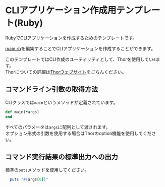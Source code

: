 # CLIアプリケーション作成用テンプレート(Ruby)

RubyでCLIアプリケーションを作成するためのテンプレートです。

[main.rb](main.rb)を編集することでCLIアプリケーションを作成することができます。

このテンプレートではCLI作成のユーティリティとして、Thorを使用していsます。  
Thorについての詳細は[Thorウェブサイト](http://whatisthor.com/)をごらんください。

## コマンドライン引数の取得方法
CLIクラスでは`main`というメソッドが定義されています。

``` ruby
def main(*args) 
end
```

すべてのパラメータは`args`に配列として渡されます。  
オプション形式の引数を使用する場合はThorのoption機能を使用してください。

## コマンド実行結果の標準出力への出力
標準の`puts`メソッドを使用してください。

``` ruby
  puts "#{args[0]}"
```

